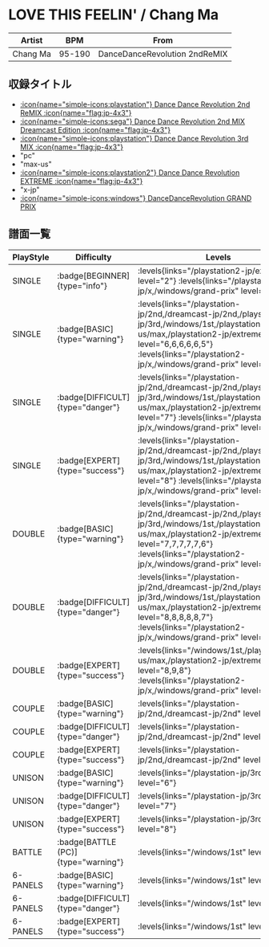 # LOVE THIS FEELIN' / Chang Ma

|Artist|BPM|From|
|------|---|----|
|Chang Ma|95-190|DanceDanceRevolution 2ndReMIX|

## 収録タイトル

- [:icon{name="simple-icons:playstation"} Dance Dance Revolution 2nd ReMIX :icon{name="flag:jp-4x3"}](/playstation-jp/2nd)
- [:icon{name="simple-icons:sega"} Dance Dance Revolution 2nd MIX Dreamcast Edition :icon{name="flag:jp-4x3"}](/dreamcast-jp/2nd)
- [:icon{name="simple-icons:playstation"} Dance Dance Revolution 3rd MIX :icon{name="flag:jp-4x3"}](/playstation-jp/3rd)
- "pc"
- "max-us"
- [:icon{name="simple-icons:playstation2"} Dance Dance Revolution EXTREME :icon{name="flag:jp-4x3"}](/playstation2-jp/extreme)
- "x-jp"
- [:icon{name="simple-icons:windows"} DanceDanceRevolution GRAND PRIX](/windows/grand-prix)

## 譜面一覧

|PlayStyle|Difficulty|Levels|Notes|Movie|
|---------|----------|------|-----|-----|
|SINGLE| :badge[BEGINNER]{type="info"}| :levels{links="/playstation2-jp/extreme" level="2"} :levels{links="/playstation2-jp/x,/windows/grand-prix" level="4"}|76/0||
|SINGLE| :badge[BASIC]{type="warning"}| :levels{links="/playstation-jp/2nd,/dreamcast-jp/2nd,/playstation-jp/3rd,/windows/1st,/playstation2-us/max,/playstation2-jp/extreme" level="6,6,6,6,6,5"} :levels{links="/playstation2-jp/x,/windows/grand-prix" level="9"}|210/0||
|SINGLE| :badge[DIFFICULT]{type="danger"}| :levels{links="/playstation-jp/2nd,/dreamcast-jp/2nd,/playstation-jp/3rd,/windows/1st,/playstation2-us/max,/playstation2-jp/extreme" level="7"} :levels{links="/playstation2-jp/x,/windows/grand-prix" level="10"}|225/0||
|SINGLE| :badge[EXPERT]{type="success"}| :levels{links="/playstation-jp/2nd,/dreamcast-jp/2nd,/playstation-jp/3rd,/windows/1st,/playstation2-us/max,/playstation2-jp/extreme" level="8"} :levels{links="/playstation2-jp/x,/windows/grand-prix" level="11"}|242/0||
|DOUBLE| :badge[BASIC]{type="warning"}| :levels{links="/playstation-jp/2nd,/dreamcast-jp/2nd,/playstation-jp/3rd,/windows/1st,/playstation2-us/max,/playstation2-jp/extreme" level="7,7,7,7,7,6"} :levels{links="/playstation2-jp/x,/windows/grand-prix" level="9,10"}|214/0||
|DOUBLE| :badge[DIFFICULT]{type="danger"}| :levels{links="/playstation-jp/2nd,/dreamcast-jp/2nd,/playstation-jp/3rd,/windows/1st,/playstation2-us/max,/playstation2-jp/extreme" level="8,8,8,8,8,7"} :levels{links="/playstation2-jp/x,/windows/grand-prix" level="10,11"}|227/0||
|DOUBLE| :badge[EXPERT]{type="success"}| :levels{links="/windows/1st,/playstation2-us/max,/playstation2-jp/extreme" level="8,9,8"} :levels{links="/playstation2-jp/x,/windows/grand-prix" level="11,12"}|241/0||
|COUPLE| :badge[BASIC]{type="warning"}| :levels{links="/playstation-jp/2nd,/dreamcast-jp/2nd" level="6"}|194/0||
|COUPLE| :badge[DIFFICULT]{type="danger"}| :levels{links="/playstation-jp/2nd,/dreamcast-jp/2nd" level="7"}|207/0||
|COUPLE| :badge[EXPERT]{type="success"}| :levels{links="/playstation-jp/2nd,/dreamcast-jp/2nd" level="8"}|226/0||
|UNISON| :badge[BASIC]{type="warning"}| :levels{links="/playstation-jp/3rd" level="6"}|||
|UNISON| :badge[DIFFICULT]{type="danger"}| :levels{links="/playstation-jp/3rd" level="7"}|||
|UNISON| :badge[EXPERT]{type="success"}| :levels{links="/playstation-jp/3rd" level="8"}|||
|BATTLE| :badge[BATTLE (PC)]{type="warning"}| :levels{links="/windows/1st" level="6"}|||
|6-PANELS| :badge[BASIC]{type="warning"}| :levels{links="/windows/1st" level="4"}|193/0||
|6-PANELS| :badge[DIFFICULT]{type="danger"}| :levels{links="/windows/1st" level="6"}|217/0||
|6-PANELS| :badge[EXPERT]{type="success"}| :levels{links="/windows/1st" level="8"}|239/0||
